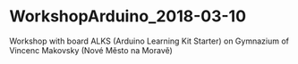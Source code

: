 # WorkshopArduino_2018-03-10
Workshop with board ALKS (Arduino Learning Kit Starter) on Gymnazium of Vincenc Makovsky (Nové Město na Moravě)
